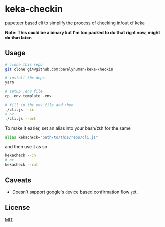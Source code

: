 # keka-checkin

pupeteer based cli to simplify the process of checking in/out of keka

**Note: This could be a binary but I'm too packed to do that right now, might do that later.**

## Usage

```sh
# clone this repo
git clone git@github.com:barelyhuman/keka-checkin

# install the deps
yarn

# setup .env file
cp .env.template .env

# fill in the env file and then
./cli.js --in
# or
./cli.js --out
```

To make it easier, set an alias into your bash/zsh for the same

```sh
alias kekacheck="path/to/this/repo/cli.js"
```

and then use it as so

```sh
kekacheck --in
# or
kekacheck --out
```

## Caveats

- Doesn't support google's device based confirmation flow yet.

## License

[MIT](/license)
